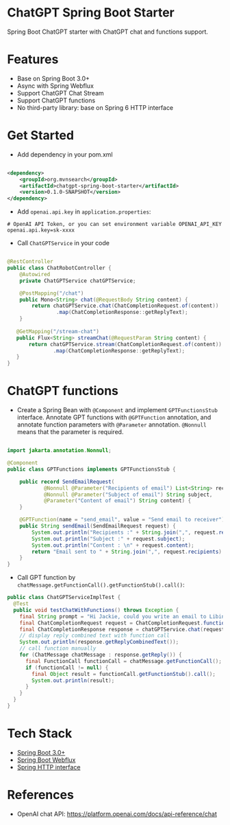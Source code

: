 ChatGPT Spring Boot Starter
===========================

Spring Boot ChatGPT starter with ChatGPT chat and functions support.

# Features

* Base on Spring Boot 3.0+
* Async with Spring Webflux
* Support ChatGPT Chat Stream
* Support ChatGPT functions
* No third-party library: base on Spring 6 HTTP interface

# Get Started

* Add dependency in your pom.xml

```xml

<dependency>
    <groupId>org.mvnsearch</groupId>
    <artifactId>chatgpt-spring-boot-starter</artifactId>
    <version>0.1.0-SNAPSHOT</version>
</dependency>
```

* Add `openai.api.key` in `application.properties`:

```properties
# OpenAI API Token, or you can set environment variable OPENAI_API_KEY
openai.api.key=sk-xxxx
```

* Call `ChatGPTService` in your code

```java

@RestController
public class ChatRobotController {
    @Autowired
    private ChatGPTService chatGPTService;

    @PostMapping("/chat")
    public Mono<String> chat(@RequestBody String content) {
        return chatGPTService.chat(ChatCompletionRequest.of(content))
                .map(ChatCompletionResponse::getReplyText);
    }
  
   @GetMapping("/stream-chat")
   public Flux<String> streamChat(@RequestParam String content) {
       return chatGPTService.stream(ChatCompletionRequest.of(content))
               .map(ChatCompletionResponse::getReplyText);
   }
}
```

# ChatGPT functions

* Create a Spring Bean with `@Component` and implement `GPTFunctionsStub` interface. Annotate GPT functions
  with `@GPTFunction` annotation, and annotate function parameters with `@Parameter` annotation.  `@Nonnull` means that
  the parameter is required.

```java

import jakarta.annotation.Nonnull;

@Component
public class GPTFunctions implements GPTFunctionsStub {

    public record SendEmailRequest(
            @Nonnull @Parameter("Recipients of email") List<String> recipients,
            @Nonnull @Parameter("Subject of email") String subject,
            @Parameter("Content of email") String content) {
    }

    @GPTFunction(name = "send_email", value = "Send email to receiver")
    public String sendEmail(SendEmailRequest request) {
        System.out.println("Recipients :" + String.join(",", request.recipients));
        System.out.println("Subject :" + request.subject);
        System.out.println("Content : \n" + request.content);
        return "Email sent to " + String.join(",", request.recipients) + " successfully!";
    }
}
```

* Call GPT function by `chatMessage.getFunctionCall().getFunctionStub().call()`:

```java
public class ChatGPTServiceImplTest {
  @Test
  public void testChatWithFunctions() throws Exception {
    final String prompt = "Hi Jackie, could you write an email to Libing(libing.chen@gmail.com) and Sam(linux_china@hotmail.com) and invite them to join Mike's birthday party at 4 tomorrow? Thanks!";
    final ChatCompletionRequest request = ChatCompletionRequest.functions(prompt, List.of("send_email"));
    final ChatCompletionResponse response = chatGPTService.chat(request).block();
    // display reply combined text with function call
    System.out.println(response.getReplyCombinedText());
    // call function manually
    for (ChatMessage chatMessage : response.getReply()) {
      final FunctionCall functionCall = chatMessage.getFunctionCall();
      if (functionCall != null) {
        final Object result = functionCall.getFunctionStub().call();
        System.out.println(result);
      }
    }
  }
}
```

# Tech Stack

* [Spring Boot 3.0+](https://docs.spring.io/spring-boot/docs/current/reference/html/)
* [Spring Boot Webflux](https://docs.spring.io/spring-framework/reference/web/webflux.html)
* [Spring HTTP interface](https://docs.spring.io/spring-framework/reference/integration/rest-clients.html#rest-http-interface)

# References

* OpenAI chat API: https://platform.openai.com/docs/api-reference/chat